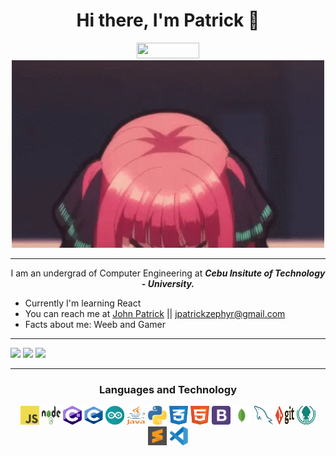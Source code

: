 
<h1 align='center'>Hi there, I'm Patrick 👋</h1>
<!-- ![visitors](https://visitor-badge.glitch.me/badge?page_id=${beefysalad}.${beefysalad}) -->
<div align='center'><img width='100px' height='25px' src="https://visitor-badge.glitch.me/badge?page_id=${beefysalad}.${beefysalad}"/>
</div>
<div align='center'>
   <img width='500px' height='300px' src="https://raw.githubusercontent.com/beefysalad/beefysalad/main/d545e4672185c06b2e0a73ffe713461d.gif"/>
</div>
<hr>
<p align='center'>I am an undergrad of Computer Engineering at <b><i>Cebu Insitute of Technology - University.</i></b></p>

- Currently I'm learning React
- You can reach me at [John Patrick](https://www.facebook.com/Jpatrickzxc/) || jpatrickzephyr@gmail.com
- Facts about me: Weeb and Gamer


---


<span align ='center'>
  <img width="33%" src="https://github-readme-streak-stats.herokuapp.com?user=beefysalad&theme=merko" />
  <img width="33%" src="https://github-readme-stats.vercel.app/api/top-langs/?username=thisisvillegas&theme=merko&layout=compact" />
  <img width="33%" src="https://github-readme-stats.vercel.app/api?username=beefysalad&theme=merko&show_icons=true&count_private=true" />
  
</span>
<hr>

<div align ='center'>
  <h3>Languages and Technology</h3>
  <img width='30px' height='30px' src="https://raw.githubusercontent.com/beefysalad/beefysalad/257a9b03db444093043c1ed8a6123a3d8795fbf7/logo-javascript.svg"/>
   <img width='30px' height='30px' src="https://raw.githubusercontent.com/beefysalad/beefysalad/25ecab1e4a51903cd6828eae077ff8352c130ceb/nodejs-1.svg"/>
   <img width='30px' height='30px' src="https://raw.githubusercontent.com/beefysalad/beefysalad/1004b64ea009b09f5b735f21a7d1cf7edd6f576e/c--4.svg"/>
  <img width='30px' height='30px' src="https://raw.githubusercontent.com/beefysalad/beefysalad/1004b64ea009b09f5b735f21a7d1cf7edd6f576e/c-1.svg"/>
  <img width='30px' height='30px' src="https://raw.githubusercontent.com/beefysalad/beefysalad/1004b64ea009b09f5b735f21a7d1cf7edd6f576e/arduino-1.svg"/>
   <img width='30px' height='30px' src="https://raw.githubusercontent.com/beefysalad/beefysalad/bba70d155fdf7c029647867000eec007df25cc02/java-4.svg"/>
  <img width='30px' height='30px' src="https://raw.githubusercontent.com/beefysalad/beefysalad/bba70d155fdf7c029647867000eec007df25cc02/python-5.svg"/>
  <img width='30px' height='30px' src="https://raw.githubusercontent.com/beefysalad/beefysalad/bba70d155fdf7c029647867000eec007df25cc02/css-3.svg"/>
  <img width='30px' height='30px' src="https://raw.githubusercontent.com/beefysalad/beefysalad/bba70d155fdf7c029647867000eec007df25cc02/html-1.svg"/>
  <img width='30px' height='30px' src="https://raw.githubusercontent.com/beefysalad/beefysalad/25ecab1e4a51903cd6828eae077ff8352c130ceb/bootstrap-4.svg"/>
   <img width='30px' height='30px' src="https://raw.githubusercontent.com/beefysalad/beefysalad/25ecab1e4a51903cd6828eae077ff8352c130ceb/mongodb-icon-1.svg"/>
  <img width='30px' height='30px' src="https://raw.githubusercontent.com/beefysalad/beefysalad/25ecab1e4a51903cd6828eae077ff8352c130ceb/mysql-6.svg"/>
  <img width='30px' height='30px' src="https://raw.githubusercontent.com/beefysalad/beefysalad/25ecab1e4a51903cd6828eae077ff8352c130ceb/git.svg"/>
  <img width='30px' height='30px' src="https://raw.githubusercontent.com/beefysalad/beefysalad/25ecab1e4a51903cd6828eae077ff8352c130ceb/gitkraken.svg"/>
  <img width='30px' height='30px' src="https://raw.githubusercontent.com/beefysalad/beefysalad/25ecab1e4a51903cd6828eae077ff8352c130ceb/sublime-text.svg"/>
  <img width='30px' height='30px' src="https://raw.githubusercontent.com/beefysalad/beefysalad/bba70d155fdf7c029647867000eec007df25cc02/visual-studio-code-1.svg"/>
  
</div>

